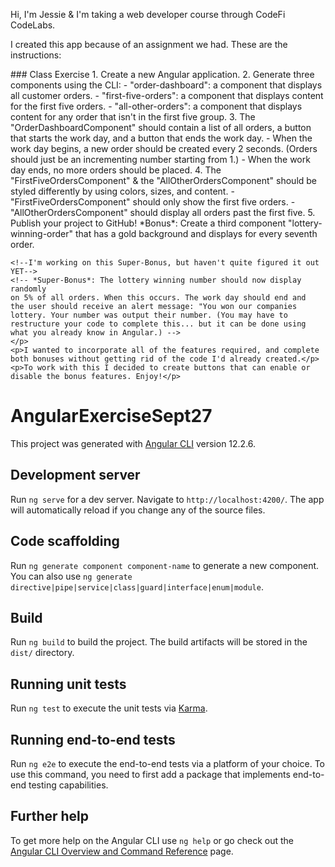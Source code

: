 <div class="container">
  <p>Hi, I'm Jessie & I'm taking a web developer course through CodeFi CodeLabs.</p>
  <p>I created this app because of an assignment we had. These are the instructions:</p>
  <p>### Class Exercise
    1. Create a new Angular application.
    2. Generate three components using the CLI:
       - "order-dashboard": a component that displays all customer orders.
       - "first-five-orders": a component that displays content for the
    first five orders.
       - "all-other-orders": a component that displays content for any
     order that isn't in the first five group.
    3. The "OrderDashboardComponent" should contain a list of all orders,
     a button that starts the work day, and a button that ends the work day.
      - When the work day begins, a new order should be created every
    2 seconds. (Orders should just be an incrementing number starting
    from 1.)
       - When the work day ends, no more orders should be placed.
    4. The "FirstFiveOrdersComponent" & the "AllOtherOrdersComponent"
     should be styled differently by using colors, sizes, and content.
       - "FirstFiveOrdersComponent" should only show the first five orders.
       - "AllOtherOrdersComponent" should display all orders past the
    first five.
    5. Publish your project to GitHub!
    *Bonus*: Create a third component "lottery-winning-order" that has
    a gold background and displays for every seventh order.

    <!--I'm working on this Super-Bonus, but haven't quite figured it out YET-->
    <!-- *Super-Bonus*: The lottery winning number should now display randomly
    on 5% of all orders. When this occurs. The work day should end and
    the user should receive an alert message: "You won our companies
    lottery. Your number was output their number. (You may have to
    restructure your code to complete this... but it can be done using
    what you already know in Angular.) -->
    </p>
    <p>I wanted to incorporate all of the features required, and complete both bonuses without getting rid of the code I'd already created.</p>
    <p>To work with this I decided to create buttons that can enable or disable the bonus features. Enjoy!</p>
</div>


# AngularExerciseSept27

This project was generated with [Angular CLI](https://github.com/angular/angular-cli) version 12.2.6.

## Development server

Run `ng serve` for a dev server. Navigate to `http://localhost:4200/`. The app will automatically reload if you change any of the source files.

## Code scaffolding

Run `ng generate component component-name` to generate a new component. You can also use `ng generate directive|pipe|service|class|guard|interface|enum|module`.

## Build

Run `ng build` to build the project. The build artifacts will be stored in the `dist/` directory.

## Running unit tests

Run `ng test` to execute the unit tests via [Karma](https://karma-runner.github.io).

## Running end-to-end tests

Run `ng e2e` to execute the end-to-end tests via a platform of your choice. To use this command, you need to first add a package that implements end-to-end testing capabilities.

## Further help

To get more help on the Angular CLI use `ng help` or go check out the [Angular CLI Overview and Command Reference](https://angular.io/cli) page.
